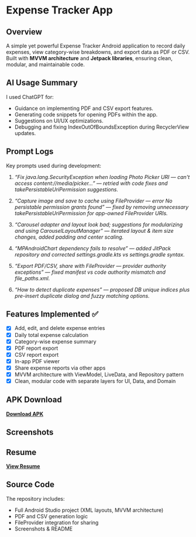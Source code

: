 # Expense Tracker App

## Overview
A simple yet powerful Expense Tracker Android application to record daily expenses, view category-wise breakdowns, and export data as PDF or CSV.  
Built with **MVVM architecture** and **Jetpack libraries**, ensuring clean, modular, and maintainable code.

## AI Usage Summary
I used ChatGPT for:
- Guidance on implementing PDF and CSV export features.
- Generating code snippets for opening PDFs within the app.
- Suggestions on UI/UX optimizations.
- Debugging and fixing IndexOutOfBoundsException during RecyclerView updates.

## Prompt Logs
Key prompts used during development:

1. *“Fix java.lang.SecurityException when loading Photo Picker URI — can't access content://media/picker…” — retried with code fixes and takePersistableUriPermission suggestions.*

2. *“Capture image and save to cache using FileProvider — error No persistable permission grants found” — fixed by removing unnecessary takePersistableUriPermission for app-owned FileProvider URIs.*

3. *“Carousel adapter and layout look bad; suggestions for modularizing and using CarouselLayoutManager” — iterated layout & item size changes, added padding and center scaling.*

4. *“MPAndroidChart dependency fails to resolve” — added JitPack repository and corrected settings.gradle.kts vs settings.gradle syntax.*

5. *“Export PDF/CSV, share with FileProvider — provider authority exceptions” — fixed manifest vs code authority mismatch and file_paths.xml.*

6. *“How to detect duplicate expenses” — proposed DB unique indices plus pre-insert duplicate dialog and fuzzy matching options.*

## Features Implemented ✅
- [x] Add, edit, and delete expense entries
- [x] Daily total expense calculation
- [x] Category-wise expense summary
- [x] PDF report export
- [x] CSV report export
- [x] In-app PDF viewer
- [x] Share expense reports via other apps
- [x] MVVM architecture with ViewModel, LiveData, and Repository pattern
- [x] Clean, modular code with separate layers for UI, Data, and Domain

## APK Download
[**Download APK**](https://drive.google.com/file/d/17iPH3u2IwCKQht-mnPqwhVSJH_prt3iQ/view?usp=sharing)

## Screenshots


## Resume
[**View Resume**](/resume.pdf)

## Source Code
The repository includes:
- Full Android Studio project (XML layouts, MVVM architecture)
- PDF and CSV generation logic
- FileProvider integration for sharing
- Screenshots & README
